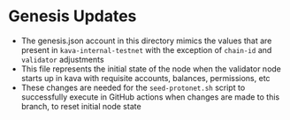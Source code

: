 Genesis Updates
===============
- The genesis.json account in this directory mimics the values that are present in `kava-internal-testnet` with the exception of `chain-id` and `validator` adjustments
- This file represents the initial state of the node when the validator node starts up in kava with requisite accounts, balances, permissions, etc
- These changes are needed for the `seed-protonet.sh` script to successfully execute in GitHub actions when changes are made to this branch, to reset initial node state
